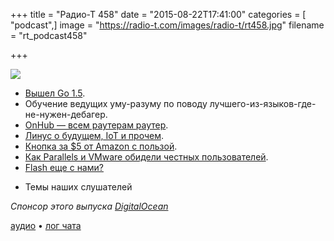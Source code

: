 +++
title = "Радио-Т 458"
date = "2015-08-22T17:41:00"
categories = [ "podcast",]
image = "https://radio-t.com/images/radio-t/rt458.jpg"
filename = "rt_podcast458"

+++

![](https://radio-t.com/images/radio-t/rt458.jpg)

* [Вышел Go 1.5](http://habrahabr.ru/post/265115/).
* Обучение ведущих уму-разуму по поводу лучшего-из-языков-где-не-нужен-дебагер.
* [OnHub — всем раутерам раутер](https://on.google.com/hub/).
* [Линус о будущем, IoT и прочем](http://www.geekwire.com/2015/linus-torvalds-on-the-state-of-software-security-the-internet-of-things-and-the-future-of-linux/).
* [Кнопка за $5 от Amazon с пользой](http://social.techcrunch.com/2015/08/17/amazons-5-dash-button-already-hacked-to-do-other-stuff-beyond-giving-amazon-money/).
* [Как Parallels и VMware обидели честных пользователей](http://arstechnica.com/information-technology/2015/08/year-old-parallels-and-vmware-software-wont-be-updated-for-windows-10/).
* [Flash еще с нами?](http://gizmodo.com/when-is-flash-finally-going-to-die-1725511417)
- Темы наших слушателей

_Спонсор этого выпуска [DigitalOcean](https://do.co/radiot)_

[аудио](https://cdn.radio-t.com/rt_podcast458.mp3) • [лог чата](http://chat.radio-t.com/logs/radio-t-458.html)
<audio src="https://cdn.radio-t.com/rt_podcast458.mp3" preload="none"></audio>
